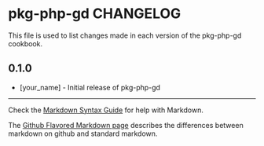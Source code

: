 # pkg-php-gd CHANGELOG

This file is used to list changes made in each version of the pkg-php-gd cookbook.

## 0.1.0
- [your_name] - Initial release of pkg-php-gd

- - -
Check the [Markdown Syntax Guide](http://daringfireball.net/projects/markdown/syntax) for help with Markdown.

The [Github Flavored Markdown page](http://github.github.com/github-flavored-markdown/) describes the differences between markdown on github and standard markdown.
